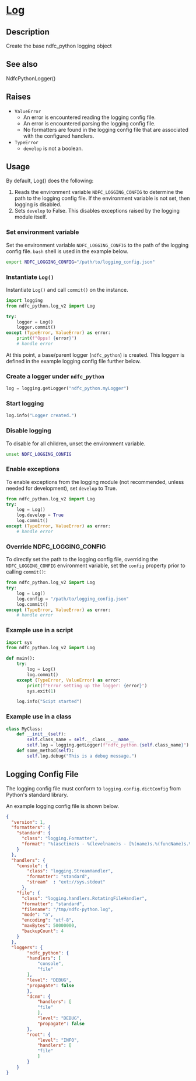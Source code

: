 # [Log]

## Description
Create the base ndfc_python logging object

[Log]: https://github.com/allenrobel/ndfc-python/blob/main/lib/ndfc_python/log_v2.py

## See also

NdfcPythonLogger()

## Raises

-   `ValueError`
    -   An error is encountered reading the logging config file.
    -   An error is encountered parsing the logging config file.
    -   No formatters are found in the logging config file that are associated with the configured handlers.
-   `TypeError`
    -   ``develop`` is not a boolean.


## Usage

By default, Log() does the following:

1.  Reads the environment variable ``NDFC_LOGGING_CONFIG`` to determine
    the path to the logging config file.  If the environment variable is
    not set, then logging is disabled.
2.  Sets ``develop`` to False.  This disables exceptions raised by the
    logging module itself.

### Set environment variable

Set the environment variable `NDFC_LOGGING_CONFIG` to the path of the logging config file.  `bash` shell is used in the example below.

```bash title="set NDFC_LOGGING_CONFIG"
export NDFC_LOGGING_CONFIG="/path/to/logging_config.json"
```

###  Instantiate `Log()`

Instantiate `Log()` and call `commit()` on the instance.

```py title="instantiate Log()"
import logging
from ndfc_python.log_v2 import Log

try:
    logger = Log()
    logger.commit()
except (TypeError, ValueError) as error:
    print(f"Opps! {error}")
    # handle error
```

At this point, a base/parent logger (`ndfc_python`) is created.  This loggerr is defined in the example logging config file further below.

### Create a logger under `ndfc_python`

```py title="Create log instance"
log = logging.getLogger("ndfc_python.myLogger")
```

### Start logging

```py title="Start logging"
log.info("Logger created.")
```

###  Disable logging

To disable for all children, unset the environment variable.

```bash
unset NDFC_LOGGING_CONFIG
```

### Enable exceptions

To enable exceptions from the logging module (not recommended, unless needed for development), set ``develop`` to True.

``` py title="set log.develop"
from ndfc_python.log_v2 import Log
try:
    log = Log()
    log.develop = True
    log.commit()
except (TypeError, ValueError) as error:
    # handle error
```

### Override NDFC_LOGGING_CONFIG

To directly set the path to the logging config file, overriding the `NDFC_LOGGING_CONFIG` environment variable, set the `config` property prior to calling `commit()`:

``` py title="Override NDFC_LOGGING_CONFIG"
from ndfc_python.log_v2 import Log
try:
    log = Log()
    log.config = "/path/to/logging_config.json"
    log.commit()
except (TypeError, ValueError) as error:
    # handle error
```

### Example use in a script

```python
import sys
from ndfc_python.log_v2 import Log

def main():
    try:
        log = Log()
        log.commit()
    except (TypeError, ValueError) as error:
        print(f"Error setting up the logger: {error}")
        sys.exit(1)

    log.info("Scipt started")
```

### Example use in a class

```py title="Example use in a class"
class MyClass:
    def __init__(self):
        self.class_name = self.__class__.__name__
        self.log = logging.getLogger(f"ndfc_python.{self.class_name}")
    def some_method(self):
        self.log.debug("This is a debug message.")
```

## Logging Config File

The logging config file must conform to ``logging.config.dictConfig``
from Python's standard library.

An example logging config file is shown below.

```json title="$HOME/repos/ndfc-python/lib/ndfc_python/logging_config.json"
{
  "version": 1,
  "formatters": {
    "standard": {
      "class": "logging.Formatter",
      "format": "%(asctime)s - %(levelname)s - [%(name)s.%(funcName)s.%(lineno)d] %(message)s"
    }
  },
  "handlers": {
    "console": {
        "class": "logging.StreamHandler",
        "formatter": "standard",
        "stream"  : "ext://sys.stdout"
      },
    "file": {
      "class": "logging.handlers.RotatingFileHandler",
      "formatter": "standard",
      "filename": "/tmp/ndfc-python.log",
      "mode": "a",
      "encoding": "utf-8",
      "maxBytes": 50000000,
      "backupCount": 4
    }
  },
  "loggers": {
        "ndfc_python": {
        "handlers": [
            "console",
            "file"
        ],
        "level": "DEBUG",
        "propagate": false
        },
        "dcnm": {
            "handlers": [
            "file"
            ],
            "level": "DEBUG",
            "propagate": false
        },
        "root": {
            "level": "INFO",
            "handlers": [
            "file"
            ]
        }
    }
}
```
